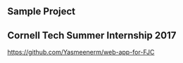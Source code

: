 Sample Project 
--------------
Cornell Tech Summer Internship 2017
------------------------------------
https://github.com/Yasmeenerm/web-app-for-FJC
